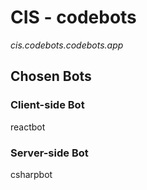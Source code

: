 # CIS - codebots

_cis.codebots.codebots.app_

## Chosen Bots
### Client-side Bot
reactbot

### Server-side Bot
csharpbot